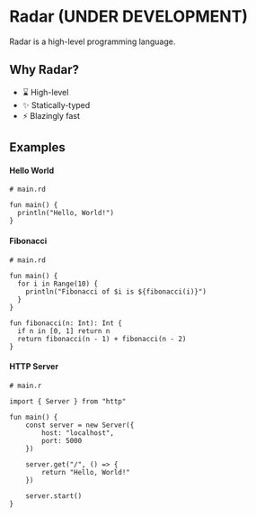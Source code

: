 # Radar (UNDER DEVELOPMENT)
Radar is a high-level programming language.


## Why Radar?
- ⌛ High-level
- ✨ Statically-typed
- ⚡ Blazingly fast

## Examples

#### Hello World
```radar
# main.rd

fun main() {
  println("Hello, World!")
}
```

#### Fibonacci
```radar
# main.rd

fun main() {
  for i in Range(10) {
    println("Fibonacci of $i is ${fibonacci(i)}")
  }
}

fun fibonacci(n: Int): Int {
  if n in [0, 1] return n
  return fibonacci(n - 1) + fibonacci(n - 2)
}
```

#### HTTP Server
```radar
# main.r

import { Server } from "http"

fun main() {
    const server = new Server({
        host: "localhost",
        port: 5000
    })

    server.get("/", () => {
        return "Hello, World!"
    })

    server.start()
}
```